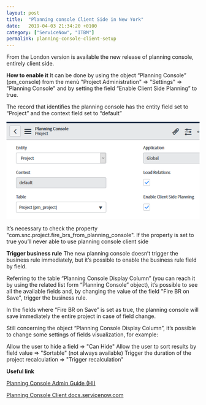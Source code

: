 ```yaml
---
layout: post
title:  "Planning console Client Side in New York"
date:   2019-04-03 21:34:20 +0100
category: ["ServiceNow", "ITBM"]
permalink: planning-console-client-setup
---
```


From the London version is available the new release of planning console, entirely client side.

**How to enable it**
It can be done by using the object “Planning Console” (pm_console) from the menù "Project Administration" => "Settings" => "Planning Console" and by setting the field “Enable Client Side Planning” to true.

The record that identifies the planning console has the entity field set to “Project” and the context field set to “default”

![planning console enable](/assets/planning_console_client_setup_00.png)

It’s necessary to check the property "com.snc.project.fire_brs_from_planning_console". 
If the property is set to true you’ll never able to use planning console client side


**Trigger business rule**
The new planning console doesn’t trigger the business rule immediately, but it’s possible to enable the business rule field by field.

Referring to the table “Planning Console Display Column” (you can reach it by using the related list form “Planning Console” object), it’s possible to see all the available fields and, by changing the value of the field "Fire BR on Save", trigger the business rule.

In the fields where “Fire BR on Save” is set as true, the planning console will save immediately the entire project in case of field change.

Still concerning the object “Planning Console Display Column”, it’s possible to change some settings of fields visualization, for example:

Allow the user to hide a field  => "Can Hide"
Allow the user to sort results by field value => "Sortable" (not always available)
Trigger the duration of the project recalculation => "Trigger recalculation"


**Useful link**

[Planning Console Admin Guide (HI)][planning-console-admin-guide]

[Planning Console Client docs.servicenow.com][planning-console-docs-sn]

[planning-console-admin-guide]: https://hi.service-now.com/kb_view.do?sys_kb_id=bc2122addb49ab08feb1a851ca961980&sysparm_rank=4&sysparm_tsqueryId=15e7fda4db956b805ed4a851ca96190f
[planning-console-docs-sn]: https://docs.servicenow.com/bundle/newyork-it-business-management/page/product/project-management/concept/client-side-planning-console.html